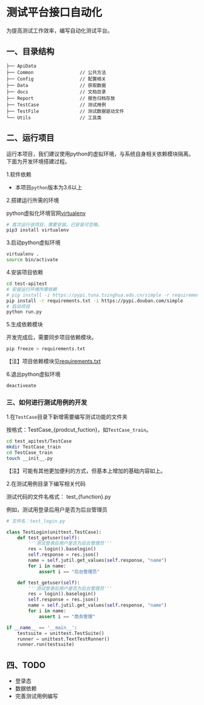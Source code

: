 # 测试平台接口自动化

为提高测试工作效率，编写自动化测试平台。

## 一、目录结构

```text
├── ApiData
├── Common                 // 公共方法
├── Config                 // 配置相关
├── Data                   // 获取数据
├── docs                   // 文档目录
├── Report                 // 报告归档存放
├── TestCase               // 测试用例
├── TestFile               // 测试数据驱动文件
└── Utils                  // 工具类
```

## 二、运行项目

运行本项目，我们建议使用python的虚拟环境，与系统自身相关依赖模块隔离。下面为开发环境搭建过程。

1.软件依赖

- 本项目`python`版本为3.6以上

2.搭建运行所需的环境

python虚拟化环境官网[virtualenv](https://pypi.org/project/virtualenv)

```bash
# 首次运行该项目，需要安装。已安装可忽略。
pip3 install virtualenv
```


3.启动python虚拟环境

```bash
virtualenv .
source bin/activate
```

4.安装项目依赖

```bash
cd test-apitest
# 安装运行环境所需依赖
# pip install -i https://pypi.tuna.tsinghua.edu.cn/simple -r requirements.txt
pip install -r requirements.txt -i https://pypi.douban.com/simple
# 启动项目
python run.py
```

5.生成依赖模块

开发完成后，需要同步项目依赖模块。

```bash
pip freeze > requirements.txt
```

【注】项目依赖模块见[requirements.txt](./requirements.txt)

6.退出python虚拟环境

```bash
deactiveate
```

### 三、如何进行测试用例的开发

1.在`TestCase`目录下新增需要编写测试功能的文件夹

按格式：TestCase_{prodcut_fuction}，如`TestCase_train`。

```bash
cd test_apitest/TestCase
mkdir TestCase_train
cd TestCase_train
touch __init__.py
```

【注】可能有其他更加便利的方式，但基本上增加的基础内容如上。

2.在测试用例目录下编写相关代码

测试代码的文件名格式： test_{function}.py

例如，测试用登录后用户是否为后台管理员

```python
# 文件名：test_login.py

class TestLogin(unittest.TestCase):
    def test_getuser(self):
        '''测试登录后用户是否为后台管理员'''
        res = login().baselogin()
        self.response = res.json()
        name = self.jutil.get_values(self.response, "name")
        for i in name:
            assert i == "后台管理员"

    def test_getuser(self):
        '''测试登录后用户是否为后台管理员'''
        res = login().baselogin()
        self.response = res.json()
        name = self.jutil.get_values(self.response, "name")
        for i in name:
            assert i == "商务管理"

if __name__ == '__main__':
    testsuite = unittest.TestSuite()
    runner = unittest.TextTestRunner()
    runner.run(testsuite)
```

## 四、TODO

- 登录态
- 数据依赖
- 完善测试用例编写
